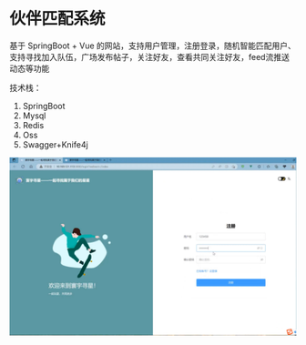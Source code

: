 # 伙伴匹配系统

基于 SpringBoot + Vue 的网站，支持用户管理，注册登录，随机智能匹配用户、支持寻找加入队伍，广场发布帖子，关注好友，查看共同关注好友，feed流推送动态等功能

技术栈：
1. SpringBoot
2. Mysql
3. Redis
4. Oss
5. Swagger+Knife4j

![输入图片说明](img.png)

